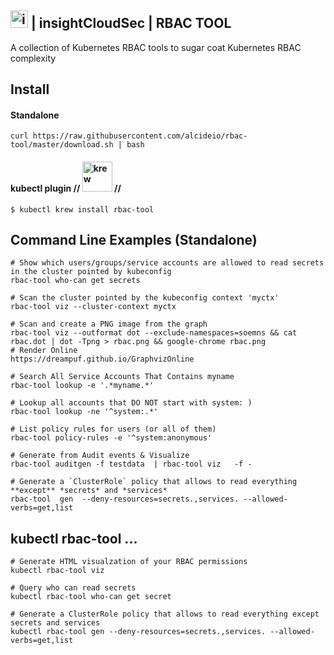 ## <img src="https://www.rapid7.com/Areas/Docs/includes/img/r7-nav/Rapid7_logo-short.svg" alt="insightCloudSec" width="28"/> | insightCloudSec | RBAC TOOL  

A collection of Kubernetes RBAC tools to sugar coat Kubernetes RBAC complexity

## Install

#### Standalone

```shell script
curl https://raw.githubusercontent.com/alcideio/rbac-tool/master/download.sh | bash
```

#### kubectl plugin // <img src="https://raw.githubusercontent.com/kubernetes-sigs/krew/master/assets/logo/horizontal/color/krew-horizontal-color.png" alt="krew" width="48"/> //  

```shell script
$ kubectl krew install rbac-tool
```

## Command Line Examples (Standalone)

```shell script
# Show which users/groups/service accounts are allowed to read secrets in the cluster pointed by kubeconfig
rbac-tool who-can get secrets

# Scan the cluster pointed by the kubeconfig context 'myctx'
rbac-tool viz --cluster-context myctx

# Scan and create a PNG image from the graph
rbac-tool viz --outformat dot --exclude-namespaces=soemns && cat rbac.dot | dot -Tpng > rbac.png && google-chrome rbac.png
# Render Online
https://dreampuf.github.io/GraphvizOnline

# Search All Service Accounts That Contains myname
rbac-tool lookup -e '.*myname.*'

# Lookup all accounts that DO NOT start with system: )
rbac-tool lookup -ne '^system:.*'

# List policy rules for users (or all of them)
rbac-tool policy-rules -e '^system:anonymous'

# Generate from Audit events & Visualize 
rbac-tool auditgen -f testdata  | rbac-tool viz   -f -

# Generate a `ClusterRole` policy that allows to read everything **except** *secrets* and *services*
rbac-tool  gen  --deny-resources=secrets.,services. --allowed-verbs=get,list
```

## kubectl rbac-tool ...

```shell script
# Generate HTML visualzation of your RBAC permissions
kubectl rbac-tool viz

# Query who can read secrets
kubectl rbac-tool who-can get secret

# Generate a ClusterRole policy that allows to read everything except secrets and services
kubectl rbac-tool gen --deny-resources=secrets.,services. --allowed-verbs=get,list
```
